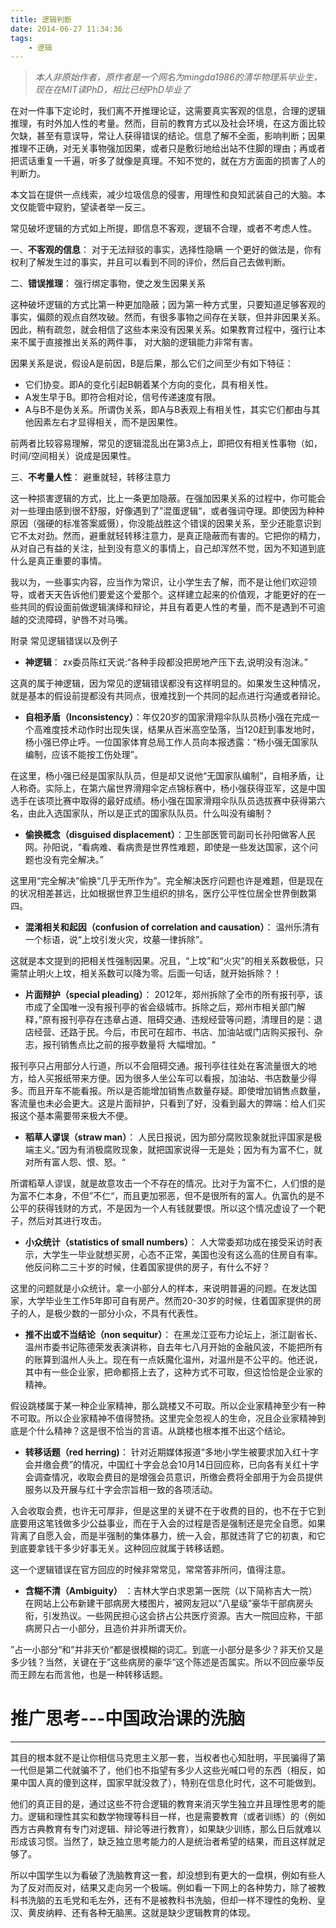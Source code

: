 ```yaml
---
title: 逻辑判断
date: 2014-06-27 11:34:36
tags:
    - 逻辑
---
```


>*本人非原始作者，原作者是一个网名为mingda1986的清华物理系毕业生，现在在MIT读PhD，相比已经PhD毕业了*

在对一件事下定论时，我们离不开推理论证，这需要真实客观的信息，合理的逻辑推理，有时外加人性的考量。然而，目前的教育方式以及社会环境，在这方面比较欠缺，甚至有意误导，常让人获得错误的结论。信息了解不全面，影响判断；因果推理不正确，对无关事物强加因果，或者只是敷衍地给出站不住脚的理由；再或者把谎话重复一千遍，听多了就像是真理。不知不觉的，就在方方面面的损害了人的判断力。

本文旨在提供一点线索，减少垃圾信息的侵害，用理性和良知武装自己的大脑。本文仅能管中窥豹，望读者举一反三。

常见破坏逻辑的方式如上所提，即信息不客观，逻辑不合理，或者不考虑人性。

一、**不客观的信息**： 对于无法辩驳的事实，选择性隐瞒
一个更好的做法是，你有权利了解发生过的事实，并且可以看到不同的评价，然后自己去做判断。

二、**错误推理**： 强行绑定事物，使之发生因果关系

这种破坏逻辑的方式比第一种更加隐蔽；因为第一种方式里，只要知道足够客观的事实，偏颇的观点自然攻破。然而，有很多事物之间存在关联，但并非因果关系。因此，稍有疏忽，就会相信了这些本来没有因果关系。如果教育过程中，强行让本来不属于直接推出关系的两件事， 对大脑的逻辑能力非常有害。

因果关系是说，假设A是前因，B是后果，那么它们之间至少有如下特征：
- 它们协变。即A的变化引起B朝着某个方向的变化，具有相关性。
- A发生早于B。即符合相对论，信号传递速度有限。
- A与B不是伪关系。所谓伪关系，即A与B表观上有相关性，其实它们都由与其他因素左右才显得相关，而不是因果性。

前两者比较容易理解，常见的逻辑混乱出在第3点上，即把仅有相关性事物（如，时间/空间相关）说成是因果性。

三、**不考量人性**： 避重就轻，转移注意力

这一种损害逻辑的方式，比上一条更加隐蔽。在强加因果关系的过程中，你可能会对一些理由感到很不舒服，好像遇到了”混蛋逻辑“，或者强词夺理。即使因为种种原因（强硬的标准答案威慑），你没能战胜这个错误的因果关系，至少还能意识到它不太对劲。然而，避重就轻转移注意力，是真正隐蔽而有害的。它把你的精力，从对自己有益的关注，扯到没有意义的事情上，自己却浑然不觉，因为不知道到底什么是真正重要的事情。

我以为，一些事实内容，应当作为常识，让小学生去了解，而不是让他们欢迎领导，或者天天告诉他们要爱这个爱那个。这样建立起来的价值观，才能更好的在一些共同的假设面前做逻辑演绎和辩论，并且有着更人性的考量，而不是遇到不可逾越的交流障碍，驴唇不对马嘴。


附录 常见逻辑错误以及例子


- **神逻辑**： zx委员陈红天说:“各种手段都没把房地产压下去,说明没有泡沫。”

这真的属于神逻辑，因为常见的逻辑错误都没有这样明显的。如果发生这种情况，就是基本的假设前提都没有共同点，很难找到一个共同的起点进行沟通或者辩论。

- **自相矛盾（Inconsistency）**：年仅20岁的国家滑翔伞队队员杨小强在完成一个高难度技术动作时出现失误，结果从百米高空坠落，当120赶到事发地时，杨小强已停止呼。一位国家体育总局工作人员向本报透露：“杨小强无国家队编制，应该不能按工伤处理”。

在这里，杨小强已经是国家队队员，但是却又说他“无国家队编制”，自相矛盾，让人称奇。实际上，在第六届世界滑翔伞定点锦标赛中，杨小强获得亚军，这是中国选手在该项比赛中取得的最好成绩。杨小强在国家滑翔伞队队员选拔赛中获得第六名，由此入选国家队，所以是正式的国家队队员。什么叫没有编制？

- **偷换概念（disguised displacement）**：卫生部医管司副司长孙阳做客人民网。孙阳说，“看病难、看病贵是世界性难题，即使是一些发达国家，这个问题也没有完全解决。”

这里用“完全解决”偷换“几乎无所作为”。完全解决医疗问题也许是难题，但是现在的状况相差甚远，比如根据世界卫生组织的排名，医疗公平性位居全世界倒数第四。

- **混淆相关和起因（confusion of correlation and causation）**： 温州乐清有一个标语，说“上坟引发火灾，坟墓一律拆除”。

这就是本文提到的把相关性强制因果。况且，“上坟”和“火灾”的相关系数极低，只需禁止明火上坟，相关系数可以降为零。后面一句话，就开始拆除？！

- **片面辩护（special pleading）**： 2012年，郑州拆除了全市的所有报刊亭，该市成了全国唯一没有报刊亭的省会级城市。拆除之后，郑州市相关部门解释，”原有报刊亭存在违章占道、阻碍交通、违规经营等问题，清理目的是：退店经营、还路于民。今后，市民可在超市、书店、加油站或门店购买报刊、杂志，报刊销售点比之前的报亭数量将 大幅增加。“

报刊亭只占用部分人行道，所以不会阻碍交通。报刊亭往往处在客流量很大的地方，给人买报纸带来方便。因为很多人坐公车可以看报，加油站、书店数量少得多。而且开车不能看报。所以是否能增加销售点数量存疑。即使增加销售点数量，客流量也未必会更大。这是片面辩护，只看到了好，没看到最大的弊端：给人们买报这个基本需要带来极大不便。

- **稻草人谬误（straw man）**： 人民日报说，因为部分腐败现象就批评国家是极端主义。”因为有消极腐败现象，就把国家说得一无是处；因为有为富不仁，就对所有富人怨、恨、怒。“

所谓稻草人谬误，就是故意攻击一个不存在的情况。比对于为富不仁，人们恨的是为富不仁本身，不但”不仁“，而且更加邪恶，但不是很所有的富人。仇富仇的是不公平的获得钱财的方式，不是因为一个人有钱就要恨。所以这个情况虚设了一个靶子，然后对其进行攻击。


- **小众统计（statistics of small numbers）**： 人大常委郑功成在接受采访时表示，大学生一毕业就想买房，心态不正常，美国也没有这么高的住房自有率。他反问称二三十岁的时候，住着国家提供的房子，有什么不好？

这里的问题就是小众统计。拿一小部分人的样本，来说明普遍的问题。在发达国家，大学毕业生工作5年即可自有房产。然而20-30岁的时候，住着国家提供的房子的人，是极少数的一部分小众，不具有代表性。

- **推不出或不当结论（non sequitur）**： 在黑龙江亚布力论坛上，浙江副省长、温州市委书记陈德荣发表演讲称，自去年七八月开始的金融风波，不能把所有的账算到温州人头上。现在有一点妖魔化温州，对温州是不公平的。他还说，其中有一些企业家，把命都搭上去了，这种方式不可取，但这恰恰是企业家的精神。

假设跳楼属于某一种企业家精神，那么跳楼又不可取。所以企业家精神至少有一种不可取。所以企业家精神不值得赞扬。这里完全忽视人的生命，况且企业家精神到底是个什么精神？这是很不恰当的言语。从跳楼也根本推不出这个结论。

- **转移话题（red herring)**： 针对近期媒体报道“多地小学生被要求加入红十字会并缴会费”的情况，中国红十字会总会10月14日回应称，已向各有关红十字会调查情况，收取会费目的是增强会员意识，所缴会费将全部用于为会员提供服务以及开展与红十字会宗旨相一致的各项活动。

入会收取会费，也许无可厚非，但是这里的关键不在于收费的目的，也不在于它到底要用这笔钱做多少公益事业，而在于入会的过程是否是强制还是完全自愿。如果背离了自愿入会，而是半强制的集体暴力，统一入会，那就违背了它的初衷，和它到底要拿钱干多少好事无关。这种回应就属于转移话题。

这一个逻辑错误在官方回应的时候非常常见，常常答非所问，值得注意。

- **含糊不清（Ambiguity）** ：吉林大学白求恩第一医院（以下简称吉大一院）在网站上公布新建干部病房大楼图片，被网友冠以“八星级”豪华干部病房头衔，引发热议。一些网民担心这会挤占公共医疗资源。吉大一院回应称，干部病房只占一小部分，且造价并非所谓天价。

”占一小部分“和”并非天价“都是很模糊的词汇。到底一小部分是多少？非天价又是多少钱？当然，关键在于”这些病房的豪华“这个陈述是否属实。所以不回应豪华反而王顾左右而言他，也是一种转移话题。

# 推广思考---中国政治课的洗脑
---

其目的根本就不是让你相信马克思主义那一套，当权者也心知肚明，平民骗得了第一代但是第二代就骗不了，他们也不指望有多少人这些光喊口号的东西（相反，如果中国人真的傻到这样，国家早就没救了），特别在信息化时代，这不可能做到。

他们的真正目的是，通过这些不符合逻辑的教育来消灭学生独立并且理性思考的能力。逻辑和理性其实和数学物理等科目一样，也是需要教育（或者训练）的（例如西方古典教育有专门对逻辑、辩论等进行教育），如果缺少训练，那么日后就难以形成该习惯。当然了，缺乏独立思考能力的人是统治者希望的结果，而且这样就足够了。

所以中国学生以为看破了洗脑教育这一套，却没想到有更大的一盘棋，例如有些人为了反对而反对，结果又走向另一个极端。例如看一下网上的各种势力，除了被教科书洗脑的五毛党和毛左外，还有不是被教科书洗脑，但却一样不理性的兔粉、皇汉、黄皮纳粹、还有各种无脑黑。这就是缺少逻辑教育的体现。
